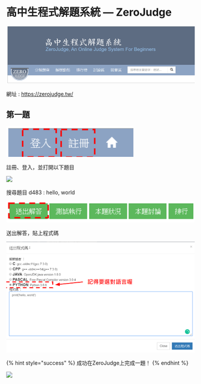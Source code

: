 # 高中生程式解題系統 — ZeroJudge

![](<../../.gitbook/assets/image (25).png>)

網址 : https://zerojudge.tw/

## **第一題**

![](<../../.gitbook/assets/image (19).png>)

註冊、登入，並打開以下題目



![](https://lh6.googleusercontent.com/tAsUnkmpqStOZxQ-nMDJ5cnYtAbI4fQ6Auite3aigc4VGSnC3nkYlvYTNtC5nx\_hfdMBzJpd9XZr762HaVFIk-g96ygfc7k1VvHdXWr3U2tIvvGd36VENYix1jXMIOhYW\_odrwM)

搜尋題目 d483 : hello, world

![](<../../.gitbook/assets/image (37).png>)

送出解答，貼上程式碼



![](<../../.gitbook/assets/image (28).png>)

{% hint style="success" %}
成功在ZeroJudge上完成一題！
{% endhint %}

![](https://lh6.googleusercontent.com/J1tVAlSUqHkNexV\_ONSz3u5llZNucq03M0jw4x-vG4nF0ntjJwmPjH80JNIsXiBkb5EriD4YcBQQaZ7nXnz9aQm-Et9FEHRuYfiv0jjJnCEsEmK7qlulxcGu0Yfd12NAPVGw7oo)
